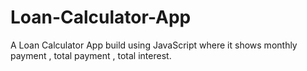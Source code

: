 
# Loan-Calculator-App
A Loan Calculator App build using JavaScript where it shows monthly payment , total payment , total interest.
